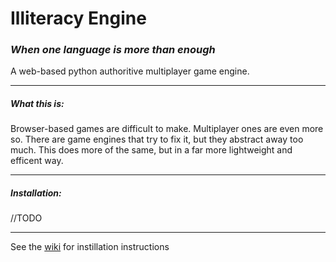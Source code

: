 <h1>Illiteracy Engine</h1>
<h3><i>When one language is more than enough</i></h3>

A web-based python authoritive multiplayer game engine.
<hr>
<h5>What this is:</h5>
Browser-based games are difficult to make. Multiplayer ones are even more so. There are game engines that try to fix it,
but they abstract away too much. This does more of the same, but in a far more lightweight and efficent way.
<hr>
<h5>Installation:</h5>
//TODO
<hr>

See the <a href="https://github.com/mrmcscreamypant/illiteracy-engine/wiki">wiki</a> for instillation instructions
